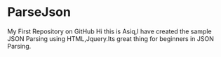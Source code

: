 # ParseJson
My First Repository on GitHub
Hi this is Asiq,I have created the sample JSON Parsing using HTML,Jquery.Its great thing for beginners in JSON Parsing.
